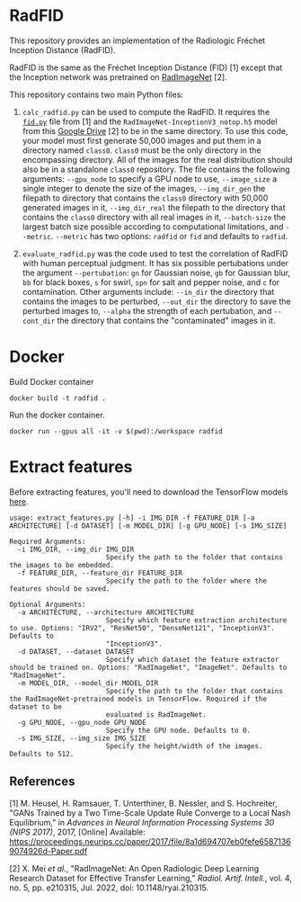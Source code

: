 # RadFID

This repository provides an implementation of the Radiologic Fréchet Inception Distance (RadFID).

RadFID is the same as the Fréchet Inception Distance (FID) [1] except that the Inception network was pretrained on [RadImageNet](https://www.radimagenet.com/) [2].

This repository contains two main Python files:

1. `calc_radfid.py` can be used to compute the RadFID. 
It requires the [`fid.py`](https://github.com/bioinf-jku/TTUR/blob/master/fid.py) file from [1] and the `RadImageNet-InceptionV3_notop.h5` model from this [Google Drive](https://drive.google.com/file/d/1UgYviv2K6QPM1SCexqqab5-yTgwoAFEc/view) [2] to be in the same directory.
To use this code, your model must first generate 50,000 images and put them in a directory named `class0`.
`class0` must be the only directory in the encompassing directory.
All of the images for the real distribution should also be in a standalone `class0` repository.
The file contains the following arguments: `--gpu_node` to specify a GPU node to use, `--image_size` a single integer to denote the size of the images, `--img_dir_gen` the filepath to directory that contains the `class0` directory with 50,000 generated images in it, `--img_dir_real` the filepath to the directory that contains the `class0` directory with all real images in it, `--batch-size` the largest batch size possible according to computational limitations, and `--metric`.
`--metric` has two options: `radfid` or `fid` and defaults to `radfid`.

2. `evaluate_radfid.py` was the code used to test the correlation of RadFID with human perceptual judgment.
It has six possible pertubations under the argument `--pertubation`: `gn` for Gaussian noise, `gb` for Gaussian blur, `bb` for black boxes, `s` for swirl, `spn` for salt and pepper noise, and `c` for contamination.
Other arguments include: `--in_dir` the directory that contains the images to be perturbed, `--out_dir` the directory to save the perturbed images to, `--alpha` the strength of each pertubation, and `--cont_dir` the directory that contains the "contaminated" images in it.

# Docker

Build Docker container
```
docker build -t radfid .
```

Run the docker container.
```
docker run --gpus all -it -v $(pwd):/workspace radfid
```

# Extract features

Before extracting features, you'll need to download the TensorFlow models [here](https://github.com/BMEII-AI/RadImageNet/tree/main).

```
usage: extract_features.py [-h] -i IMG_DIR -f FEATURE_DIR [-a ARCHITECTURE] [-d DATASET] [-m MODEL_DIR] [-g GPU_NODE] [-s IMG_SIZE]

Required Arguments:
  -i IMG_DIR, --img_dir IMG_DIR
                        Specify the path to the folder that contains the images to be embedded.
  -f FEATURE_DIR, --feature_dir FEATURE_DIR
                        Specify the path to the folder where the features should be saved.

Optional Arguments:
  -a ARCHITECTURE, --architecture ARCHITECTURE
                        Specify which feature extraction architecture to use. Options: "IRV2", "ResNet50", "DenseNet121", "InceptionV3". Defaults to
                        "InceptionV3".
  -d DATASET, --dataset DATASET
                        Specify which dataset the feature extractor should be trained on. Options: "RadImageNet", "ImageNet". Defaults to "RadImageNet".
  -m MODEL_DIR, --model_dir MODEL_DIR
                        Specify the path to the folder that contains the RadImageNet-pretrained models in TensorFlow. Required if the dataset to be
                        evaluated is RadImageNet.
  -g GPU_NODE, --gpu_node GPU_NODE
                        Specify the GPU node. Defaults to 0.
  -s IMG_SIZE, --img_size IMG_SIZE
                        Specify the height/width of the images. Defaults to 512.
```
## References

[1] M. Heusel, H. Ramsauer, T. Unterthiner, B. Nessler, and S. Hochreiter, "GANs Trained by a Two Time-Scale Update Rule Converge to a Local Nash Equilibrium," in *Advances in Neural Information Processing Systems 30 (NIPS 2017)*, 2017, [Online] Available: https://proceedings.neurips.cc/paper/2017/file/8a1d694707eb0fefe65871369074926d-Paper.pdf

[2] X. Mei *et al.*, "RadImageNet: An Open Radiologic Deep Learning Research Dataset for Effective Transfer Learning," *Radiol. Artif. Intell.*, vol. 4, no. 5, pp. e210315, Jul. 2022, doi: 10.1148/ryai.210315.
